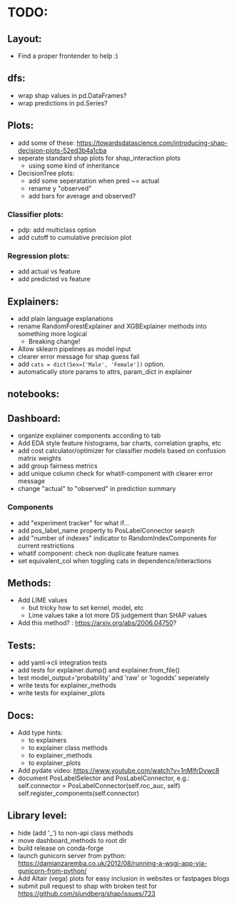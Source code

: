
# TODO:

## Layout:
- Find a proper frontender to help :)

## dfs:
- wrap shap values in pd.DataFrames?
- wrap predictions in pd.Series?

## Plots:
- add some of these:
    https://towardsdatascience.com/introducing-shap-decision-plots-52ed3b4a1cba
- seperate standard shap plots for shap_interaction plots 
    - using some kind of inheritance
- DecisionTree plots: 
    - add some seperatation when pred ~= actual
    - rename y "observed" 
    - add bars for average and observed?

### Classifier plots:
- pdp: add multiclass option
- add cutoff to cumulative precision plot

### Regression plots:
- add actual vs feature
- add predicted vs feature

## Explainers:
- add plain language explanations
- rename RandomForestExplainer and XGBExplainer methods into something more logical
    - Breaking change!
- Allow sklearn pipelines as model input
- clearer error message for shap guess fail
- add `cats = dict(Sex=['Male', 'Female'])` option.
- automatically store params to attrs, param_dict in explainer


## notebooks:

## Dashboard:
- organize explainer components according to tab
- Add EDA style feature histograms, bar charts, correlation graphs, etc
- add cost calculator/optimizer for classifier models based on confusion matrix weights
- add group fairness metrics
- add unique column check for whatif-component with clearer error message
- change "actual" to "observed" in prediction summary

### Components
- add "experiment tracker" for what if...
- add pos_label_name property to PosLabelConnector search
- add "number of indexes" indicator to RandomIndexComponents for current restrictions
- whatif component: check non duplicate feature names
- set equivalent_col when toggling cats in dependence/interactions

## Methods:
- Add LIME values
    - but tricky how to set kernel, model, etc
    - Lime values take a lot more DS judgement than SHAP values
- Add this method? : https://arxiv.org/abs/2006.04750?

## Tests:
- add yaml->cli integration tests
- add tests for explainer.dump() and explainer.from_file()
- test model_output='probability' and 'raw' or 'logodds' seperately
- write tests for explainer_methods
- write tests for explainer_plots

## Docs:
- Add type hints:
    - to explainers
    - to explainer class methods
    - to explainer_methods
    - to explainer_plots
- Add pydate video: https://www.youtube.com/watch?v=1nMlfrDvwc8
- document PosLabelSelector and PosLabelConnector, e.g.:
        self.connector = PosLabelConnector(self.roc_auc, self)
        self.register_components(self.connector)

## Library level:
- hide (add '_') to non-api class methods
- move dashboard_methods to root dir
- build release on conda-forge
- launch gunicorn server from python:
    https://damianzaremba.co.uk/2012/08/running-a-wsgi-app-via-gunicorn-from-python/
- Add Altair (vega) plots for easy inclusion in websites or fastpages blogs
- submit pull request to shap with broken test for https://github.com/slundberg/shap/issues/723